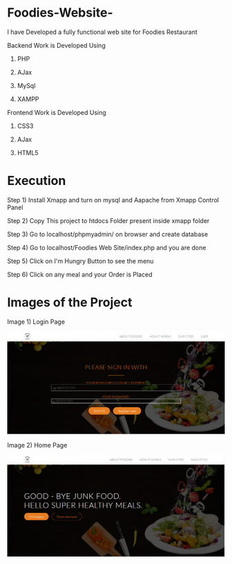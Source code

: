 # Foodies-Website-
I have Developed a fully functional web site for Foodies Restaurant 

Backend Work is Developed Using
1) PHP

2) AJax

3) MySql

4) XAMPP

Frontend Work is Developed Using
1) CSS3

2) AJax 

3) HTML5 

# Execution

Step 1) Install Xmapp and turn on mysql and Aapache from Xmapp Control Panel

Step 2) Copy This project to htdocs Folder present inside xmapp folder

Step 3) Go to localhost/phpmyadmin/ on browser and create database 

Step 4) Go to localhost/Foodies Web Site/index.php and you are done

Step 5) Click on I'm Hungry Button to see the menu

Step 6) Click on any meal and your Order is Placed 

# Images of the Project

Image 1) Login Page

![](images/login_page.png)

Image 2) Home Page

![](images/home_page.png)
